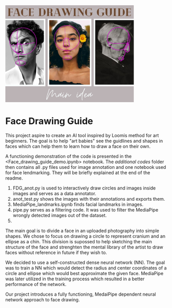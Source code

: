 <img src="Img/01.png" width="400">

# **Face Drawing Guide**

This project aspire to create an AI tool inspired by Loomis method for art beginners. The goal is to help "art babies" see the guidlines and shapes in faces which can help them to learn how to draw a face on their own.

A functioning demonstration of the code is presented in the <Face_drawing_guide_demo.ipynb> notebook. The *additional codes* folder then contains all .py files used for image annotation and one notebook used for face lendmarking. They will be briefly explained at the end of the readme.

  1. FDG_anot.py is used to interactively draw circles and images inside images and serves as a data annotator.
  2. anot_test.py shows the images with their annotations and exports them.
  3. MediaPipe_landmarks.ipynb finds facial landmarks in images. 
  4. pipe.py serves as a filtering code. It was used to filter the MediaPipe wrongly detected images out of the dataset.
  5. 

The main goal is to divide a face in an uploaded photography into simple shapes. We chose to focus on drawing a circle to represent cranium and an ellipse as a chin. This division is supossed to help sketching the main structure of the face and strenghten the mental library of the artist to draw faces without reference in future if they wish to.

We decided to use a self-constructed dense neural network (NN). The goal was to train a NN which would detect the radius and center coordinates of a circle and ellipse which would best approximate the given face. MediaPipe was later utilized in the training process which resulted in a better performance of the network.

Our project introduces a fully functioning, MedaiPipe dependent neural network approach to face drawing.



